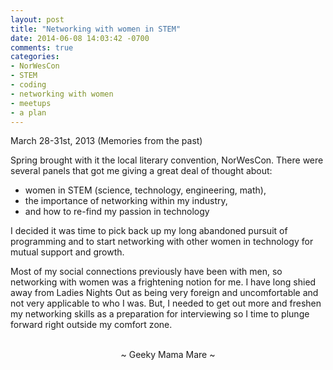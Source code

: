 ```yaml
---
layout: post
title: "Networking with women in STEM"
date: 2014-06-08 14:03:42 -0700
comments: true
categories:
- NorWesCon
- STEM
- coding
- networking with women
- meetups
- a plan
---
```

March 28-31st, 2013 (Memories from the past)

Spring brought with it the local literary convention, NorWesCon.  There were several panels that got me giving a great deal of thought about:
<ul>
  <li>women in STEM (science, technology, engineering, math),</li>
  <li>the importance of networking within my industry,</li>
  <li>and how to re-find my passion in technology</li>
</ul>

I decided it was time to pick back up my long abandoned pursuit of programming and to start networking with other women in technology for mutual support and growth.

Most of my social connections previously have been with men, so networking with women was a frightening notion for me.  I have long shied away from Ladies Nights Out as being very foreign and uncomfortable and not very applicable to who I was.  But, I needed to get out more and freshen my networking skills as a preparation for interviewing so I time to plunge forward right outside my comfort zone.

<br>
<center>~ Geeky Mama Mare ~</center>
